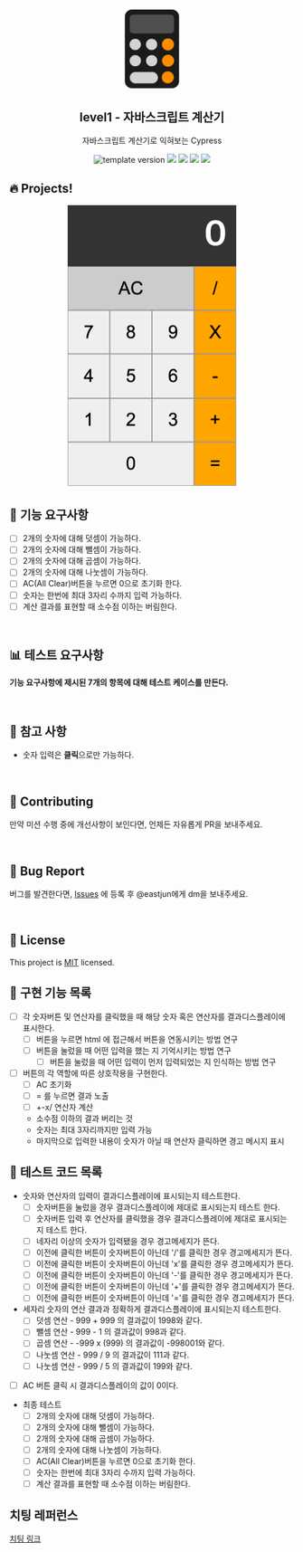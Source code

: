 <br/>
<br/>
<p align="middle" >
  <img width="100px;" src="src/images/calculator_icon.png"/>
</p>
<h2 align="middle">level1 - 자바스크립트 계산기</h2>
<p align="middle">자바스크립트 계산기로 익혀보는 Cypress</p>
<p align="middle">
  <img src="https://img.shields.io/badge/version-1.0.0-blue?style=flat-square" alt="template version"/>
  <img src="https://img.shields.io/badge/language-html-red.svg?style=flat-square"/>
  <img src="https://img.shields.io/badge/language-css-blue.svg?style=flat-square"/>
  <img src="https://img.shields.io/badge/language-js-yellow.svg?style=flat-square"/>
  <img src="https://img.shields.io/badge/license-MIT-brightgreen.svg?style=flat-square"/>
</p>

## 🔥 Projects!

<p align="middle">
  <img width="300" src="src/images/calculator_ui.png">
</p>

## 🎯 기능 요구사항

- [ ] 2개의 숫자에 대해 덧셈이 가능하다.
- [ ] 2개의 숫자에 대해 뺄셈이 가능하다.
- [ ] 2개의 숫자에 대해 곱셈이 가능하다.
- [ ] 2개의 숫자에 대해 나눗셈이 가능하다.
- [ ] AC(All Clear)버튼을 누르면 0으로 초기화 한다.
- [ ] 숫자는 한번에 최대 3자리 수까지 입력 가능하다.
- [ ] 계산 결과를 표현할 때 소수점 이하는 버림한다.

<br/>

## 📊 테스트 요구사항

**기능 요구사항에 제시된 7개의 항목에 대해 테스트 케이스를 만든다.**

<br/>

## 📄 참고 사항

- 숫자 입력은 **클릭**으로만 가능하다.

<br/>

## 👏 Contributing

만약 미션 수행 중에 개선사항이 보인다면, 언제든 자유롭게 PR을 보내주세요.

<br/>

## 🐞 Bug Report

버그를 발견한다면, [Issues](https://github.com/woowacourse/javascript-calculator/issues) 에 등록 후 @eastjun에게 dm을 보내주세요.

<br/>

## 📝 License

This project is [MIT](https://github.com/woowacourse/javascript-calculator/blob/master/LICENSE) licensed.

## 📝 구현 기능 목록

- [ ] 각 숫자버튼 및 연산자를 클릭했을 때 해당 숫자 혹은 연산자를 결과디스플레이에 표시한다.
	- [ ] 버튼을 누르면 html 에 접근해서 버튼을 연동시키는 방법 연구
	- [ ] 버튼을 눌렀을 때 어떤 입력을 했는 지 기억시키는 방법 연구
		- [ ] 버튼을 눌렀을 때 어떤 입력이 먼저 입력되었는 지 인식하는 방법 연구

- [ ] 버튼의 각 역할에 따른 상호작용을 구현한다.
	- [ ] AC 초기화
	- [ ] = 를 누르면 결과 노출
	- [ ] +-x/ 연산자 계산
	- 소수점 이하의 결과 버리는 것
	- 숫자는 최대 3자리까지만 입력 가능
	- 마지막으로 입력한 내용이 숫자가 아닐 때 연산자 클릭하면 경고 메시지 표시

## 📝 테스트 코드 목록

- 숫자와 연산자의 입력이 결과디스플레이에 표시되는지 테스트한다.
  - [ ] 숫자버튼을 눌렀을 경우 결과디스플레이에 제대로 표시되는지 테스트 한다.
  - [ ] 숫자버튼 입력 후 연산자를 클릭했을 경우 결과디스플레이에 제대로 표시되는지 테스트 한다.
  - [ ] 네자리 이상의 숫자가 입력됐을 경우 경고메세지가 뜬다.
  - [ ] 이전에 클릭한 버튼이 숫자버튼이 아닌데 '/'를 클릭한 경우 경고메세지가 뜬다.
  - [ ] 이전에 클릭한 버튼이 숫자버튼이 아닌데 'x'를 클릭한 경우 경고메세지가 뜬다.
  - [ ] 이전에 클릭한 버튼이 숫자버튼이 아닌데 '-'를 클릭한 경우 경고메세지가 뜬다.
  - [ ] 이전에 클릭한 버튼이 숫자버튼이 아닌데 '+'를 클릭한 경우 경고메세지가 뜬다.
  - [ ] 이전에 클릭한 버튼이 숫자버튼이 아닌데 '='를 클릭한 경우 경고메세지가 뜬다.
- 세자리 숫자의 연산 결과과 정확하게 결과디스플레이에 표시되는지 테스트한다.
  - [ ] 덧셈 연산 - 999 + 999 의 결과값이 1998와 같다.
  - [ ] 뺄셈 연산 - 999 - 1 의 결과값이 998과 같다.
  - [ ] 곱셈 연산 - -999 x (999) 의 결과값이 -998001와 같다.
  - [ ] 나눗셈 연산 - 999 / 9 의 결과값이 111과 같다.
  - [ ] 나눗셈 연산 - 999 / 5 의 결과값이 199와 같다.
- [ ] AC 버튼 클릭 시 결과디스플레이의 값이 0이다.

- 최종 테스트
	- [ ] 2개의 숫자에 대해 덧셈이 가능하다.
	- [ ] 2개의 숫자에 대해 뺄셈이 가능하다.
	- [ ] 2개의 숫자에 대해 곱셈이 가능하다.
	- [ ] 2개의 숫자에 대해 나눗셈이 가능하다.
	- [ ] AC(All Clear)버튼을 누르면 0으로 초기화 한다.
	- [ ] 숫자는 한번에 최대 3자리 수까지 입력 가능하다.
	- [ ] 계산 결과를 표현할 때 소수점 이하는 버림한다.

## 치팅 레퍼런스

[치팅 링크](https://kanhi.tistory.com/2)